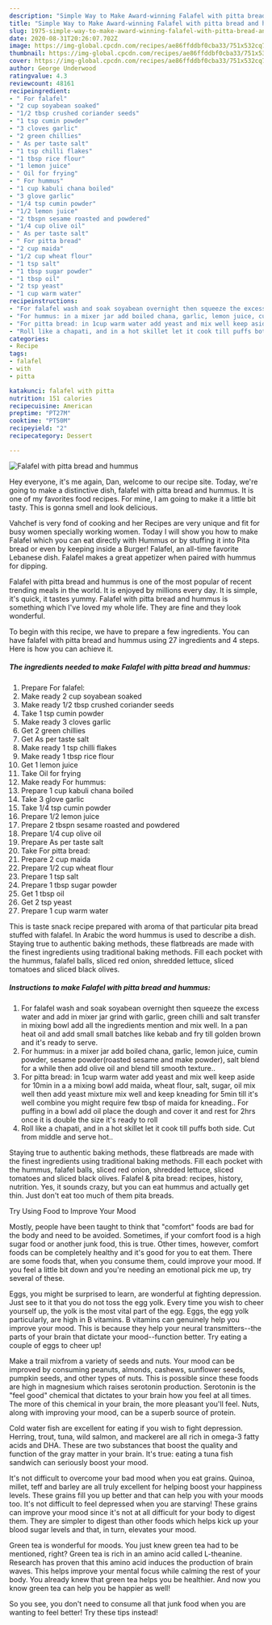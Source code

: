 ```yaml
---
description: "Simple Way to Make Award-winning Falafel with pitta bread and hummus"
title: "Simple Way to Make Award-winning Falafel with pitta bread and hummus"
slug: 1975-simple-way-to-make-award-winning-falafel-with-pitta-bread-and-hummus
date: 2020-08-31T20:26:07.702Z
image: https://img-global.cpcdn.com/recipes/ae86ffddbf0cba33/751x532cq70/falafel-with-pitta-bread-and-hummus-recipe-main-photo.jpg
thumbnail: https://img-global.cpcdn.com/recipes/ae86ffddbf0cba33/751x532cq70/falafel-with-pitta-bread-and-hummus-recipe-main-photo.jpg
cover: https://img-global.cpcdn.com/recipes/ae86ffddbf0cba33/751x532cq70/falafel-with-pitta-bread-and-hummus-recipe-main-photo.jpg
author: George Underwood
ratingvalue: 4.3
reviewcount: 48161
recipeingredient:
- " For falafel"
- "2 cup soyabean soaked"
- "1/2 tbsp crushed coriander seeds"
- "1 tsp cumin powder"
- "3 cloves garlic"
- "2 green chillies"
- " As per taste salt"
- "1 tsp chilli flakes"
- "1 tbsp rice flour"
- "1 lemon juice"
- " Oil for frying"
- " For hummus"
- "1 cup kabuli chana boiled"
- "3 glove garlic"
- "1/4 tsp cumin powder"
- "1/2 lemon juice"
- "2 tbspn sesame roasted and powdered"
- "1/4 cup olive oil"
- " As per taste salt"
- " For pitta bread"
- "2 cup maida"
- "1/2 cup wheat flour"
- "1 tsp salt"
- "1 tbsp sugar powder"
- "1 tbsp oil"
- "2 tsp yeast"
- "1 cup warm water"
recipeinstructions:
- "For falafel wash and soak soyabean overnight then squeeze the excess water and add in mixer jar grind with garlic, green chilli and salt transfer in mixing bowl add all the ingredients mention and mix well. In a pan heat oil and add small small batches like kebab and fry till golden brown and it&#39;s ready to serve."
- "For hummus: in a mixer jar add boiled chana, garlic, lemon juice, cumin powder, sesame powder(roasted sesame and make powder), salt blend for a while then add olive oil and blend till smooth texture.."
- "For pitta bread: in 1cup warm water add yeast and mix well keep aside for 10min in a a mixing bowl add maida, wheat flour, salt, sugar, oil mix well then add yeast mixture mix well and keep kneading for 5min till it&#39;s well combine you might require few tbsp of maida for kneading.. For puffing in a bowl add oil place the dough and cover it and rest for 2hrs once it is double the size it&#39;s ready to roll"
- "Roll like a chapati, and in a hot skillet let it cook till puffs both side. Cut from middle and serve hot.."
categories:
- Recipe
tags:
- falafel
- with
- pitta

katakunci: falafel with pitta 
nutrition: 151 calories
recipecuisine: American
preptime: "PT27M"
cooktime: "PT50M"
recipeyield: "2"
recipecategory: Dessert

---
```



![Falafel with pitta bread and hummus](https://img-global.cpcdn.com/recipes/ae86ffddbf0cba33/751x532cq70/falafel-with-pitta-bread-and-hummus-recipe-main-photo.jpg)

Hey everyone, it's me again, Dan, welcome to our recipe site. Today, we're going to make a distinctive dish, falafel with pitta bread and hummus. It is one of my favorites food recipes. For mine, I am going to make it a little bit tasty. This is gonna smell and look delicious.

Vahchef is very fond of cooking and her Recipes are very unique and fit for busy women specially working women. Today I will show you how to make Falafel which you can eat directly with Hummus or by stuffing it into Pita bread or even by keeping inside a Burger! Falafel, an all-time favorite Lebanese dish. Falafel makes a great appetizer when paired with hummus for dipping.

Falafel with pitta bread and hummus is one of the most popular of recent trending meals in the world. It is enjoyed by millions every day. It is simple, it's quick, it tastes yummy. Falafel with pitta bread and hummus is something which I've loved my whole life. They are fine and they look wonderful.


To begin with this recipe, we have to prepare a few ingredients. You can have falafel with pitta bread and hummus using 27 ingredients and 4 steps. Here is how you can achieve it.

<!--inarticleads1-->

##### The ingredients needed to make Falafel with pitta bread and hummus:

1. Prepare  For falafel:
1. Make ready 2 cup soyabean soaked
1. Make ready 1/2 tbsp crushed coriander seeds
1. Take 1 tsp cumin powder
1. Make ready 3 cloves garlic
1. Get 2 green chillies
1. Get  As per taste salt
1. Make ready 1 tsp chilli flakes
1. Make ready 1 tbsp rice flour
1. Get 1 lemon juice
1. Take  Oil for frying
1. Make ready  For hummus:
1. Prepare 1 cup kabuli chana boiled
1. Take 3 glove garlic
1. Take 1/4 tsp cumin powder
1. Prepare 1/2 lemon juice
1. Prepare 2 tbspn sesame roasted and powdered
1. Prepare 1/4 cup olive oil
1. Prepare  As per taste salt
1. Take  For pitta bread:
1. Prepare 2 cup maida
1. Prepare 1/2 cup wheat flour
1. Prepare 1 tsp salt
1. Prepare 1 tbsp sugar powder
1. Get 1 tbsp oil
1. Get 2 tsp yeast
1. Prepare 1 cup warm water


This is taste snack recipe prepared with aroma of that particular pita bread stuffed with falafel. In Arabic the word hummus is used to describe a dish. Staying true to authentic baking methods, these flatbreads are made with the finest ingredients using traditional baking methods. Fill each pocket with the hummus, falafel balls, sliced red onion, shredded lettuce, sliced tomatoes and sliced black olives. 

<!--inarticleads2-->

##### Instructions to make Falafel with pitta bread and hummus:

1. For falafel wash and soak soyabean overnight then squeeze the excess water and add in mixer jar grind with garlic, green chilli and salt transfer in mixing bowl add all the ingredients mention and mix well. In a pan heat oil and add small small batches like kebab and fry till golden brown and it&#39;s ready to serve.
1. For hummus: in a mixer jar add boiled chana, garlic, lemon juice, cumin powder, sesame powder(roasted sesame and make powder), salt blend for a while then add olive oil and blend till smooth texture..
1. For pitta bread: in 1cup warm water add yeast and mix well keep aside for 10min in a a mixing bowl add maida, wheat flour, salt, sugar, oil mix well then add yeast mixture mix well and keep kneading for 5min till it&#39;s well combine you might require few tbsp of maida for kneading.. For puffing in a bowl add oil place the dough and cover it and rest for 2hrs once it is double the size it&#39;s ready to roll
1. Roll like a chapati, and in a hot skillet let it cook till puffs both side. Cut from middle and serve hot..


Staying true to authentic baking methods, these flatbreads are made with the finest ingredients using traditional baking methods. Fill each pocket with the hummus, falafel balls, sliced red onion, shredded lettuce, sliced tomatoes and sliced black olives. Falafel &amp; pita bread: recipes, history, nutrition. Yes, it sounds crazy, but you can eat hummus and actually get thin. Just don&#39;t eat too much of them pita breads. 

Try Using Food to Improve Your Mood


Mostly, people have been taught to think that "comfort" foods are bad for the body and need to be avoided. Sometimes, if your comfort food is a high sugar food or another junk food, this is true. Other times, however, comfort foods can be completely healthy and it's good for you to eat them. There are some foods that, when you consume them, could improve your mood. If you feel a little bit down and you're needing an emotional pick me up, try several of these.

Eggs, you might be surprised to learn, are wonderful at fighting depression. Just see to it that you do not toss the egg yolk. Every time you wish to cheer yourself up, the yolk is the most vital part of the egg. Eggs, the egg yolk particularly, are high in B vitamins. B vitamins can genuinely help you improve your mood. This is because they help your neural transmitters--the parts of your brain that dictate your mood--function better. Try eating a couple of eggs to cheer up!

Make a trail mixfrom a variety of seeds and nuts. Your mood can be improved by consuming peanuts, almonds, cashews, sunflower seeds, pumpkin seeds, and other types of nuts. This is possible since these foods are high in magnesium which raises serotonin production. Serotonin is the "feel good" chemical that dictates to your brain how you feel at all times. The more of this chemical in your brain, the more pleasant you'll feel. Nuts, along with improving your mood, can be a superb source of protein.

Cold water fish are excellent for eating if you wish to fight depression. Herring, trout, tuna, wild salmon, and mackerel are all rich in omega-3 fatty acids and DHA. These are two substances that boost the quality and function of the gray matter in your brain. It's true: eating a tuna fish sandwich can seriously boost your mood. 

It's not difficult to overcome your bad mood when you eat grains. Quinoa, millet, teff and barley are all truly excellent for helping boost your happiness levels. These grains fill you up better and that can help you with your moods too. It's not difficult to feel depressed when you are starving! These grains can improve your mood since it's not at all difficult for your body to digest them. They are simpler to digest than other foods which helps kick up your blood sugar levels and that, in turn, elevates your mood.

Green tea is wonderful for moods. You just knew green tea had to be mentioned, right? Green tea is rich in an amino acid called L-theanine. Research has proven that this amino acid induces the production of brain waves. This helps improve your mental focus while calming the rest of your body. You already knew that green tea helps you be healthier. And now you know green tea can help you be happier as well!

So you see, you don't need to consume all that junk food when you are wanting to feel better! Try  these tips  instead!

